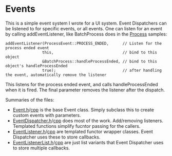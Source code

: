 # Events

This is a simple event system I wrote for a UI system.  Event Dispatchers can be listened to for specific events, or all events.  One can listen for an event by calling addEventListener, like BatchProcess does in the [Process](/Process) samples:

```
addEventListener(ProcessEvent::PROCESS_ENDED,      // Listen for the process ended event
                this,                              // bind to this object
                &BatchProcess::handleProcessEnded, // bind to this object's handleProcessEnded
                true);                             // after handling the event, automatically remove the listener
```

This listens for the process ended event, and calls handleProcessEnded when it is fired.  The final parameter removes the listener after the dispatch.

Summaries of the files: 

* [Event.h](Event.h)/[cpp](Event.cpp) is the base Event class.  Simply subclass this to create custom events with parameters.
* [EventDispatcher.h](EventDispatcher.h)/[cpp](EventDispatcher.cpp) does most of the work.  Add/removing listeners.  Templated functions simplify fucntor passing for the callers.
* [EventListener.h](EventListener.h)/[cpp](EventListener.cpp) are templated functor wrapper classes.  Event Dispatcher uses these to store callbacks.
* [EventListenerList.h](EventListenerList.h)/[cpp](EventListenerList.cpp) are just list variants that Event Dispatcher uses to store multiple callbacks.
